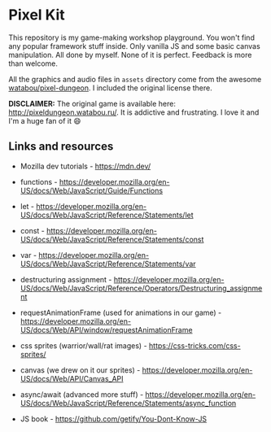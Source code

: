 # Pixel Kit

This repository is my game-making workshop playground. You won't find any popular framework stuff inside. Only vanilla JS and some basic canvas manipulation. All done by myself. None of it is perfect. Feedback is more than welcome.

All the graphics and audio files in `assets` directory come from the awesome [watabou/pixel-dungeon](https://github.com/watabou/pixel-dungeon). I included the original license there.

**DISCLAIMER:** The original game is available here: http://pixeldungeon.watabou.ru/. It is addictive and frustrating. I love it and I'm a huge fan of it :smile:


## Links and resources

* Mozilla dev tutorials - https://mdn.dev/
* functions - https://developer.mozilla.org/en-US/docs/Web/JavaScript/Guide/Functions
* let -  https://developer.mozilla.org/en-US/docs/Web/JavaScript/Reference/Statements/let
* const - https://developer.mozilla.org/en-US/docs/Web/JavaScript/Reference/Statements/const
* var - https://developer.mozilla.org/en-US/docs/Web/JavaScript/Reference/Statements/var
* destructuring assignment - https://developer.mozilla.org/en-US/docs/Web/JavaScript/Reference/Operators/Destructuring_assignment
* requestAnimationFrame (used for animations in our game) - https://developer.mozilla.org/en-US/docs/Web/API/window/requestAnimationFrame
* css sprites (warrior/wall/rat images) -  https://css-tricks.com/css-sprites/
* canvas (we drew on it our sprites) -  https://developer.mozilla.org/en-US/docs/Web/API/Canvas_API
* async/await (advanced more stuff) - https://developer.mozilla.org/en-US/docs/Web/JavaScript/Reference/Statements/async_function

* JS book - https://github.com/getify/You-Dont-Know-JS
